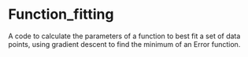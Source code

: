 # Function_fitting
A code to calculate the parameters of a function to best fit a set of data points, using gradient descent to find the minimum of an Error function.

